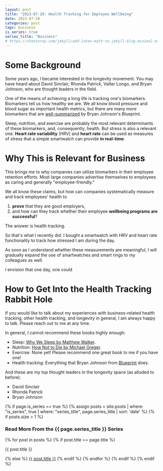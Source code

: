 ```yaml
---
layout: post
title: "2023-07-20: Health Tracking for Employee Wellbeing"
date: 2023-07-20
categories: post
tags: business
is_series: true
series_title: "Business"
# https://shantoroy.com/jekyll/add-latex-math-to-jekyll-blog-minimal-mistakes/
---
```

<script type="text/javascript" async
    src="https://cdnjs.cloudflare.com/ajax/libs/mathjax/2.7.6/MathJax.js?config=TeX-MML-AM_CHTML">
</script>

<script type="text/x-mathjax-config">
    MathJax.Hub.Config({
        extensions: ["tex2jax.js"],
        jax: ["input/TeX", "output/HTML-CSS"],
        tex2jax: {
        inlineMath: [ ['$','$'], ["\\(","\\)"] ],
        displayMath: [ ['$$','$$'], ["\\[","\\]"] ],
        processEscapes: true
        },
        "HTML-CSS": { availableFonts: ["TeX"] }
    });
</script>

# Some Background

Some years ago, I became interested in the longevity movement. You may have heard about David Sinclair, Rhonda Patrick, Valter Longo, and Bryan Johnson, who are thought leaders in the field.

One of the means of achieving a long life is tracking one's biomarkers. Biomarkers tell us how healthy we are. We all know blood pressure and blood sugar as important health metrics, but there are many more biomarkers that are [well-summarized](https://blueprint.bryanjohnson.co/#routine-measurement) by Bryan Johnson's Blueprint.

Sleep, nutrition, and exercise are probably the most relevant determinants of these biomarkers, and, consequently, health. But stress is also a relevant one. **Heart rate variability** (HRV) and **heart rate** can be used as measures of stress that a simple smartwatch can provide **in real-time**.

# Why This is Relevant for Business

This brings me to why companies can utilize biomarkers in their employee retention efforts. Most large companies advertise themselves to employees as caring and generally "employee-friendly."

We all know these claims, but how can companies systematically measure and track employees' health to
<ol>
  <li><b>prove</b> that they are good employers,</li>
  <li>and how can they track whether their employee <b>wellbeing programs are successful</b>?</li>
</ol>
The answer is health tracking.

So that's what I recently did. I bought a smartwatch with HRV and heart rate functionality to track how stressed I am during the day.

As soon as I understand whether these measurements are meaningful, I will gradually expand the use of smartwatches and smart rings to my colleagues as well.

I envision that one day, one could

# How to Get Into the Health Tracking Rabbit Hole

If you would like to talk about my experiences with business-related health tracking, other health tracking, and longevity in general, I am always happy to talk. Please reach out to me at any time.

In general, I cannot recommend these books highly enough:
* Sleep: [Why We Sleep by Matthew Walker](https://www.goodreads.com/book/show/34466963-why-we-sleep?ac=1&from_search=true&qid=6YPDc2gKob&rank=1).
* Nutrition: [How Not to Die by Michael Greger](https://www.goodreads.com/book/show/25663961-how-not-to-die?from_search=true&from_srp=true&qid=7yfzGngtRT&rank=1).
* Exercise: None yet! Please recommend one great book to me if you have one!
* Health tracking: Everything that Bryan Johnson from [Blueprint](https://blueprint.bryanjohnson.co/#routine-measurement) does.

And these are my top thought leaders in the longevity space (as alluded to before):
* David Sinclair
* Rhonda Patrick
* Bryan Johnson

{% if page.is_series == true %}
    {% assign posts = site.posts | where: "is_series", true | where: "series_title", page.series_title | sort: 'date' %}
    {% if posts.size > 1 %}
        
<h3 class="text-success p-3 pb-0">Read More From the {{ page.series_title }} Series</h3>
        {% for post in posts %}
                {% if post.title == page.title %}
<p class="nav-link bullet-pointer mb-0">{{ post.title }}</p>
                {% else %}
<a class="nav-link bullet-hash" href="{{ post.url }}">{{ post.title }}</a>
                {% endif %}
        {% endfor %}
    {% endif %}
{% endif %}